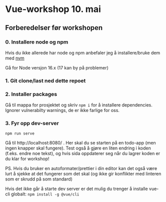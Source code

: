 # Vue-workshop 10. mai

## Forberedelser før workshopen

### 0. Installere node og npm

Hvis du ikke allerede har node og npm anbefaler jeg å installere/bruke dem med [nvm](https://github.com/nvm-sh/nvm#installing-and-updating)

Gå for Node versjon 16.x (17 kan by på problemer)

### 1. Git clone/last ned dette repoet

### 2. Installer packages

Gå til mappa for prosjektet og skriv ```npm i``` for å installere dependencies.  
Ignorer vulnerabilty warnings, de er ikke farlige for oss.

### 3. Fyr opp dev-server
```npm run serve```

Gå til http://localhost:8080/ . Her skal du se starten på en todo-app (men ingen knapper skal fungere). Test også å gjøre en liten endring i koden (f.eks. endre noe tekst), og hvis sida oppdaterer seg når du lagrer koden er du klar for workshop!

PS. Hvis du bruker en autoformater/prettier i din editor kan det også være lurt å sjekke at det fungerer som det skal (og ikke gir konflikter med linteren som er skrudd på som standard)

Hvis det ikke går å starte dev server er det mulig du trenger å installe vue-cli globalt:
```npm install -g @vue/cli```
